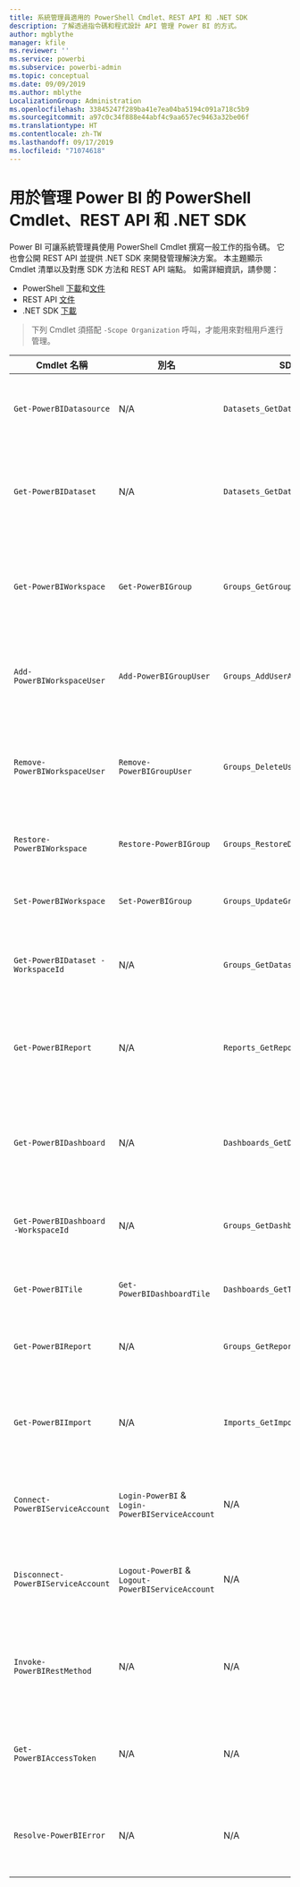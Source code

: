 ```yaml
---
title: 系統管理員適用的 PowerShell Cmdlet、REST API 和 .NET SDK
description: 了解透過指令碼和程式設計 API 管理 Power BI 的方式。
author: mgblythe
manager: kfile
ms.reviewer: ''
ms.service: powerbi
ms.subservice: powerbi-admin
ms.topic: conceptual
ms.date: 09/09/2019
ms.author: mblythe
LocalizationGroup: Administration
ms.openlocfilehash: 33845247f289ba41e7ea04ba5194c091a718c5b9
ms.sourcegitcommit: a97c0c34f888e44abf4c9aa657ec9463a32be06f
ms.translationtype: HT
ms.contentlocale: zh-TW
ms.lasthandoff: 09/17/2019
ms.locfileid: "71074618"
---
```

# <a name="powershell-cmdlets-rest-apis-and-net-sdk-for-power-bi-administration"></a>用於管理 Power BI 的 PowerShell Cmdlet、REST API 和 .NET SDK
Power BI 可讓系統管理員使用 PowerShell Cmdlet 撰寫一般工作的指令碼。 它也會公開 REST API 並提供 .NET SDK 來開發管理解決方案。 本主題顯示 Cmdlet 清單以及對應 SDK 方法和 REST API 端點。 如需詳細資訊，請參閱：

- PowerShell [下載](https://www.powershellgallery.com/packages/MicrosoftPowerBIMgmt/)和[文件](https://docs.microsoft.com/powershell/power-bi/overview?view=powerbi-ps)
- REST API [文件](https://docs.microsoft.com/rest/api/power-bi/admin)
- .NET SDK [下載](https://www.nuget.org/packages/Microsoft.PowerBI.Api/)

> 下列 Cmdlet 須搭配 `-Scope Organization` 呼叫，才能用來對租用戶進行管理。

| **Cmdlet 名稱** | **別名** | **SDK 方法** | **REST API 端點** | **描述** |
| --- | --- | --- | --- | --- |
| `Get-PowerBIDatasource` | N/A | `Datasets_GetDataSourcesAsAdmin` | /v1.0/myorg/admin/datasets/{datasetkey}/datasources | 取得指定資料集的資料來源。 |
| `Get-PowerBIDataset` | N/A | `Datasets_GetDatasetsAsAdmin` | /v1.0/myorg/admin/datasets | 取得 Power BI 租用戶中的完整資料集清單。 |
| `Get-PowerBIWorkspace` | `Get-PowerBIGroup` | `Groups_GetGroupsAsAdmin` | /v1.0/myorg/admin/groups | 取得 Power BI 租用戶中的完整工作區清單。 |
| `Add-PowerBIWorkspaceUser` | `Add-PowerBIGroupUser` | `Groups_AddUserAsAdmin` | /v1.0/myorg/admin/groups/{groupId}/users | 將使用者新增為指定工作區的成員。 |
| `Remove-PowerBIWorkspaceUser` | `Remove-PowerBIGroupUser` | `Groups_DeleteUserAsAdmin` | /v1.0/myorg/admin/groups/{groupId}/users/{user} | 從指定工作區的成員資格清單中移除使用者。 |
| `Restore-PowerBIWorkspace` |`Restore-PowerBIGroup` | `Groups_RestoreDeletedGroupAsAdmin` | /v1.0/myorg/admin/groups/{groupId}/restore | 還原已刪除的工作區。 |
| `Set-PowerBIWorkspace` |`Set-PowerBIGroup` | `Groups_UpdateGroupAsAdmin` | /v1.0/myorg/admin/groups/{groupId} | 更新指定工作區的屬性。 |
| `Get-PowerBIDataset -WorkspaceId` | N/A | `Groups_GetDatasetsAsAdmin` | /v1.0/myorg/admin/groups/{group\_id}/datasets | 取得指定工作區內的資料集。 |
| `Get-PowerBIReport` | N/A | `Reports_GetReportsAsAdmin` | /v1.0/myorg/admin/reports | 取得 Power BI 租用戶中的完整報表清單。 |
| `Get-PowerBIDashboard` | N/A | `Dashboards_GetDashboardsAsAdmin` | /v1.0/myorg/admin/dashboards | 取得 Power BI 租用戶中的完整儀表板清單。 |
| `Get-PowerBIDashboard -WorkspaceId` | N/A | `Groups_GetDashboardsAsAdmin` | /v1.0/myorg/admin/groups/{group\_id}/dashboards | 取得指定工作區內的儀表板。 |
| `Get-PowerBITile` | `Get-PowerBIDashboardTile` | `Dashboards_GetTilesAsAdmin` | /v1.0/myorg/admin/dashboards/{dashboard\_id}/tiles | 取得指定儀表板的圖格。 |
| `Get-PowerBIReport` | N/A | `Groups_GetReportsAsAdmin` | /v1.0/myorg/admin/groups/{group\_id}/reports | 取得指定工作區內的報表。 |
| `Get-PowerBIImport` | N/A | `Imports_GetImportsAsAdmin` | /v1.0/myorg/admin/imports | 取得 Power BI 租用戶中的完整匯入清單。 |
| `Connect-PowerBIServiceAccount` | `Login-PowerBI` &  `Login-PowerBIServiceAccount` | N/A | N/A | 登入 Power BI 並啟動工作階段。 |
| `Disconnect-PowerBIServiceAccount` | `Logout-PowerBI` & `Logout-PowerBIServiceAccount` | N/A | N/A | 登出 Power BI 並關閉現有工作階段。 |
| `Invoke-PowerBIRestMethod`| N/A | N/A | N/A | 將任意 REST API 呼叫傳送給 Power BI。 |
| `Get-PowerBIAccessToken`| N/A | N/A | N/A | 取得工作階段中的 Power BI 存取權杖。 |
| `Resolve-PowerBIError`| N/A | N/A | N/A | 取得 Cmdlet 呼叫失敗的詳細錯誤資訊。 |
